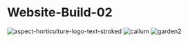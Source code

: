 # Website-Build-02
![aspect-horticulture-logo-text-stroked](https://github.com/FLUCIDITY101/Website-Build-02/assets/148502332/ed86a148-9580-443b-83b1-e39853da16a7)
![callum](https://github.com/FLUCIDITY101/Website-Build-02/assets/148502332/13dd3447-fb31-4739-a0d8-091b14997347)
![garden2](https://github.com/FLUCIDITY101/Website-Build-02/assets/148502332/4805fb0f-4dd2-4aa2-b70e-a725c57be95f)
